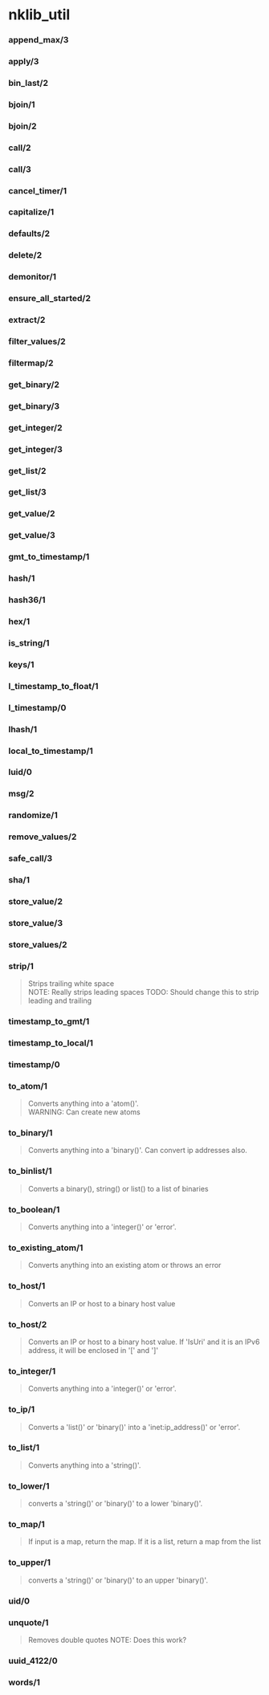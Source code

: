 # nklib_util



### append_max/3
### apply/3
### bin_last/2
### bjoin/1
### bjoin/2
### call/2
### call/3
### cancel_timer/1
### capitalize/1
### defaults/2
### delete/2
### demonitor/1
### ensure_all_started/2
### extract/2
### filter_values/2
### filtermap/2
### get_binary/2
### get_binary/3
### get_integer/2
### get_integer/3
### get_list/2
### get_list/3
### get_value/2
### get_value/3
### gmt_to_timestamp/1
### hash/1
### hash36/1
### hex/1
### is_string/1
### keys/1
### l_timestamp_to_float/1
### l_timestamp/0
### lhash/1
### local_to_timestamp/1
### luid/0
### msg/2
### randomize/1
### remove_values/2
### safe_call/3
### sha/1
### store_value/2
### store_value/3
### store_values/2

### strip/1
> Strips trailing white space  
  NOTE: Really strips leading spaces
  TODO: Should change this to strip leading and trailing



### timestamp_to_gmt/1
### timestamp_to_local/1
### timestamp/0
### to_atom/1
> Converts anything into a 'atom()'.  
  WARNING: Can create new atoms

### to_binary/1
> Converts anything into a 'binary()'. Can convert ip addresses also.

### to_binlist/1
> Converts a binary(), string() or list() to a list of binaries

### to_boolean/1
> Converts anything into a 'integer()' or 'error'.

### to_existing_atom/1
> Converts anything into an existing atom or throws an error

### to_host/1
> Converts an IP or host to a binary host value

### to_host/2
> Converts an IP or host to a binary host value.
  If 'IsUri' and it is an IPv6 address, it will be enclosed in '[' and ']'

### to_integer/1
> Converts anything into a 'integer()' or 'error'.

### to_ip/1
> Converts a 'list()' or 'binary()' into a 'inet:ip_address()' or 'error'.

### to_list/1
> Converts anything into a 'string()'.

### to_lower/1
> converts a 'string()' or 'binary()' to a lower 'binary()'.

### to_map/1
> If input is a map, return the map.  If it is a list, return a map from the list

### to_upper/1
> converts a 'string()' or 'binary()' to an upper 'binary()'.

### uid/0

### unquote/1
> Removes double quotes
  NOTE: Does this work?

### uuid_4122/0
### words/1
